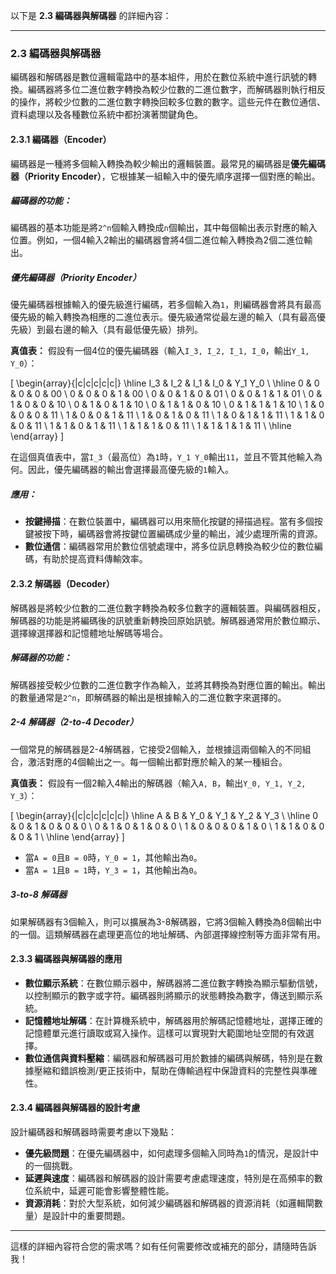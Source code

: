 以下是 **2.3 編碼器與解碼器** 的詳細內容：

---

### 2.3 編碼器與解碼器

編碼器和解碼器是數位邏輯電路中的基本組件，用於在數位系統中進行訊號的轉換。編碼器將多位二進位數字轉換為較少位數的二進位數字，而解碼器則執行相反的操作，將較少位數的二進位數字轉換回較多位數的數字。這些元件在數位通信、資料處理以及各種數位系統中都扮演著關鍵角色。

#### 2.3.1 編碼器（Encoder）

編碼器是一種將多個輸入轉換為較少輸出的邏輯裝置。最常見的編碼器是**優先編碼器（Priority Encoder）**，它根據某一組輸入中的優先順序選擇一個對應的輸出。

##### 編碼器的功能：
編碼器的基本功能是將`2^n`個輸入轉換成`n`個輸出，其中每個輸出表示對應的輸入位置。例如，一個4輸入2輸出的編碼器會將4個二進位輸入轉換為2個二進位輸出。

##### 優先編碼器（Priority Encoder）

優先編碼器根據輸入的優先級進行編碼，若多個輸入為`1`，則編碼器會將具有最高優先級的輸入轉換為相應的二進位表示。優先級通常從最左邊的輸入（具有最高優先級）到最右邊的輸入（具有最低優先級）排列。

**真值表：**
假設有一個4位的優先編碼器（輸入`I_3, I_2, I_1, I_0`，輸出`Y_1, Y_0`）：

\[
\begin{array}{|c|c|c|c|c|}
\hline
I_3 & I_2 & I_1 & I_0 & Y_1 Y_0 \\
\hline
0 & 0 & 0 & 0 & 00 \\
0 & 0 & 0 & 1 & 00 \\
0 & 0 & 1 & 0 & 01 \\
0 & 0 & 1 & 1 & 01 \\
0 & 1 & 0 & 0 & 10 \\
0 & 1 & 0 & 1 & 10 \\
0 & 1 & 1 & 0 & 10 \\
0 & 1 & 1 & 1 & 10 \\
1 & 0 & 0 & 0 & 11 \\
1 & 0 & 0 & 1 & 11 \\
1 & 0 & 1 & 0 & 11 \\
1 & 0 & 1 & 1 & 11 \\
1 & 1 & 0 & 0 & 11 \\
1 & 1 & 0 & 1 & 11 \\
1 & 1 & 1 & 0 & 11 \\
1 & 1 & 1 & 1 & 11 \\
\hline
\end{array}
\]

在這個真值表中，當`I_3`（最高位）為`1`時，`Y_1 Y_0`輸出`11`，並且不管其他輸入為何。因此，優先編碼器的輸出會選擇最高優先級的`1`輸入。

##### 應用：
- **按鍵掃描**：在數位裝置中，編碼器可以用來簡化按鍵的掃描過程。當有多個按鍵被按下時，編碼器會將按鍵位置編碼成少量的輸出，減少處理所需的資源。
- **數位通信**：編碼器常用於數位信號處理中，將多位訊息轉換為較少位的數位編碼，有助於提高資料傳輸效率。

#### 2.3.2 解碼器（Decoder）

解碼器是將較少位數的二進位數字轉換為較多位數字的邏輯裝置。與編碼器相反，解碼器的功能是將編碼後的訊號重新轉換回原始訊號。解碼器通常用於數位顯示、選擇線選擇器和記憶體地址解碼等場合。

##### 解碼器的功能：
解碼器接受較少位數的二進位數字作為輸入，並將其轉換為對應位置的輸出。輸出的數量通常是`2^n`，即解碼器的輸出是根據輸入的二進位數字來選擇的。

##### 2-4 解碼器（2-to-4 Decoder）

一個常見的解碼器是2-4解碼器，它接受2個輸入，並根據這兩個輸入的不同組合，激活對應的4個輸出之一。每一個輸出都對應於輸入的某一種組合。

**真值表：**
假設有一個2輸入4輸出的解碼器（輸入`A, B`，輸出`Y_0, Y_1, Y_2, Y_3`）：

\[
\begin{array}{|c|c|c|c|c|c|}
\hline
A & B & Y_0 & Y_1 & Y_2 & Y_3 \\
\hline
0 & 0 & 1 & 0 & 0 & 0 \\
0 & 1 & 0 & 1 & 0 & 0 \\
1 & 0 & 0 & 0 & 1 & 0 \\
1 & 1 & 0 & 0 & 0 & 1 \\
\hline
\end{array}
\]

- 當`A = 0`且`B = 0`時，`Y_0 = 1`，其他輸出為`0`。
- 當`A = 1`且`B = 1`時，`Y_3 = 1`，其他輸出為`0`。

##### 3-to-8 解碼器

如果解碼器有3個輸入，則可以擴展為3-8解碼器，它將3個輸入轉換為8個輸出中的一個。這類解碼器在處理更高位的地址解碼、內部選擇線控制等方面非常有用。

#### 2.3.3 編碼器與解碼器的應用

- **數位顯示系統**：在數位顯示器中，解碼器將二進位數字轉換為顯示驅動信號，以控制顯示的數字或字符。編碼器則將顯示的狀態轉換為數字，傳送到顯示系統。
- **記憶體地址解碼**：在計算機系統中，解碼器用於解碼記憶體地址，選擇正確的記憶體單元進行讀取或寫入操作。這樣可以實現對大範圍地址空間的有效選擇。
- **數位通信與資料壓縮**：編碼器和解碼器可用於數據的編碼與解碼，特別是在數據壓縮和錯誤檢測/更正技術中，幫助在傳輸過程中保證資料的完整性與準確性。

#### 2.3.4 編碼器與解碼器的設計考慮

設計編碼器和解碼器時需要考慮以下幾點：
- **優先級問題**：在優先編碼器中，如何處理多個輸入同時為`1`的情況，是設計中的一個挑戰。
- **延遲與速度**：編碼器和解碼器的設計需要考慮處理速度，特別是在高頻率的數位系統中，延遲可能會影響整體性能。
- **資源消耗**：對於大型系統，如何減少編碼器和解碼器的資源消耗（如邏輯閘數量）是設計中的重要問題。

---

這樣的詳細內容符合您的需求嗎？如有任何需要修改或補充的部分，請隨時告訴我！